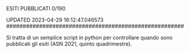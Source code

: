 ESITI PUBBLICATI 0/190 

UPDATED 2023-04-29 16:12:47.046573
######################################################

Si tratta di un semplice script in python per controllare quando sono pubblicati gli esiti (ASN 2021, quinto quadrimestre).

